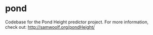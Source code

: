 # pond
Codebase for the Pond Height predictor project. For more information, check out: http://samwoolf.org/pondHeight/
